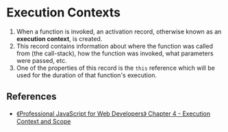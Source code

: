 # Execution Contexts


1. When a function is invoked, an activation record, otherwise known as an **execution context**, is created.
2. This record contains information about where the function was called from (the call-stack), how the function was invoked, what parameters were passed, etc.
3. One of the properties of this record is the `this` reference which will be used for the duration of that function's execution.


## References
* [《Professional JavaScript for Web Developers》 Chapter 4 - Execution Context and Scope](https://book.douban.com/subject/7157249/)
